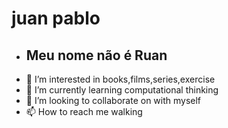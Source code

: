 # juan pablo
- ## Meu nome não é Ruan 
- 👀 I’m interested in books,films,series,exercise
- 🌱 I’m currently learning computational thinking
- 💞️ I’m looking to collaborate on with myself
- 📫 How to reach me walking

<!---
juanpablosantos/juanpablosantos is a ✨ special ✨ repository because its `README.md` (this file) appears on your GitHub profile.
You can click the Preview link to take a look at your changes.
--->
